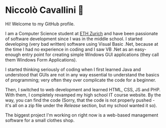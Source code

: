 # Niccolò Cavallini 👋

Hi! Welcome to my GitHub profile. 

I am a Computer Science student at [ETH Zurich](https://inf.ethz.ch) and have been passionate of software development since I was in the middle school.
I started developing (very bad written) software using Visual Basic .Net, because at the time I had no experience in coding and I saw VB .Net as an easy-enough entry point for creating simple Windows GUI applications (they call them Windows Form Applications).

I started thinking seriously of coding when I first learned Java and understood that GUIs are not in any way essential to understand the basics of programming; very often they over complicate the code for a beginner.

Then, I switched to web development and learned HTML, CSS, JS and PHP. With them, I completely revamped my high school IT course website. By the way, you can find the code [](here) (Sorry, that the code is not properly pushed - it's all on a zip file under the _Release_ section, but my school wanted it so).

The biggest project I'm working on right now is a web-based management software for a small clothes shop.
